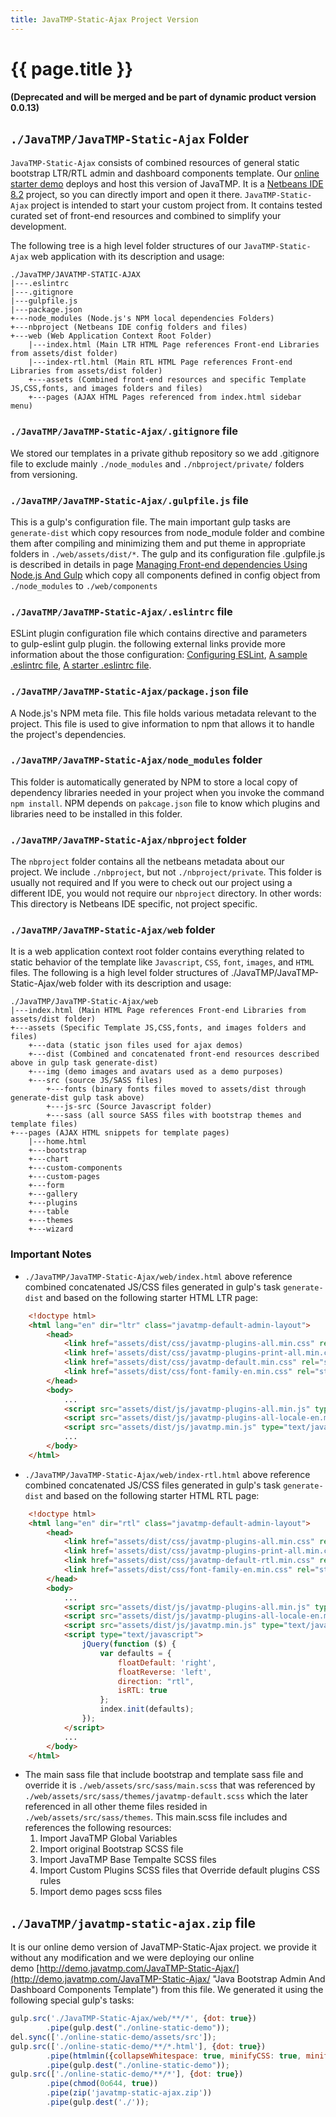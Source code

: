 ```yaml
---
title: JavaTMP-Static-Ajax Project Version
---
```

# {{ page.title }}

**(Deprecated and will be merged and be part of dynamic product version 0.0.13)**

`./JavaTMP/JavaTMP-Static-Ajax` Folder
----------------------------------------------

`JavaTMP-Static-Ajax` consists of combined resources of general static bootstrap LTR/RTL admin and dashboard components template.
Our [online starter demo](http://demo.javatmp.com/JavaTMP-Static-Ajax/ "Java Bootstrap Admin And Dashboard Components Template")
deploys and host this version of JavaTMP. It is a [Netbeans IDE 8.2](https://netbeans.org/ "Netbeans IDE") project,
so you can directly import and open it there. `JavaTMP-Static-Ajax` project is intended to start your custom project from.
It contains tested curated set of front-end resources and combined to simplify your development.

The following tree is a high level folder structures of our `JavaTMP-Static-Ajax` web application with its description and usage:
```
./JavaTMP/JAVATMP-STATIC-AJAX
|---.eslintrc
|---.gitignore
|---gulpfile.js
|---package.json
+---node_modules (Node.js's NPM local dependencies Folders)
+---nbproject (Netbeans IDE config folders and files)
+---web (Web Application Context Root Folder)
    |---index.html (Main LTR HTML Page references Front-end Libraries from assets/dist folder)
    |---index-rtl.html (Main RTL HTML Page references Front-end Libraries from assets/dist folder)
    +---assets (Combined front-end resources and specific Template JS,CSS,fonts, and images folders and files)
    +---pages (AJAX HTML Pages referenced from index.html sidebar menu)
```

### `./JavaTMP/JavaTMP-Static-Ajax/.gitignore` file
We stored our templates in a private github repository
so we add .gitignore file to exclude mainly `./node_modules`
and `./nbproject/private/` folders from versioning. 

### `./JavaTMP/JavaTMP-Static-Ajax/.gulpfile.js` file
This is a gulp's configuration file. The main important gulp tasks are `generate-dist` which copy resources
from node_module folder and combine them after compiling and minimizing them and put theme in appropriate folders in `./web/assets/dist/*`.
The gulp and its configuration file .gulpfile.js is described in details in page
[Managing Front-end dependencies Using Node.js And Gulp](/pages/manage-front-end-dependencies-using-node-js-and-gulp "Manage Front-end dependencies Using Node.js And Gulp")
which copy all components defined in config object from `./node_modules` to `./web/components`

### `./JavaTMP/JavaTMP-Static-Ajax/.eslintrc` file

ESLint plugin configuration file which contains directive and parameters to gulp-eslint gulp plugin. the following external links provide more information about the those configuration: [Configuring ESLint](https://eslint.org/docs/user-guide/configuring "Configuring ESLint"), [A sample .eslintrc file](https://gist.github.com/adrianhall/70d63d225e536b4563b2 "A sample .eslintrc file"), [A starter .eslintrc file](https://gist.github.com/cletusw/e01a85e399ab563b1236 "A starter .eslintrc file").

### `./JavaTMP/JavaTMP-Static-Ajax/package.json` file

A Node.js's NPM meta file. This file holds various metadata relevant to the project. This file is used to give information to npm that allows it to handle the project's dependencies. 

### `./JavaTMP/JavaTMP-Static-Ajax/node_modules` folder

This folder is automatically generated by NPM to store a local copy of dependency libraries needed in your project when you invoke the command `npm install`. NPM depends on `pakcage.json` file to know which plugins and libraries need to be installed in this folder.

### `./JavaTMP/JavaTMP-Static-Ajax/nbproject` folder

The `nbproject` folder contains all the netbeans metadata about our project. We include `./nbproject`, but not `./nbproject/private`. This folder is usually not required and If you were to check out our project using a different IDE, you would not require our `nbproject` directory. In other words: This directory is Netbeans IDE specific, not project specific.

### `./JavaTMP/JavaTMP-Static-Ajax/web` folder

It is a web application context root folder contains everything related to static behavior of the template like `Javascript`, `CSS`, `font`, `images`, and `HTML` files. The following is a high level folder structures of ./JavaTMP/JavaTMP-Static-Ajax/web folder with its description and usage:
```
./JavaTMP/JavaTMP-Static-Ajax/web
|---index.html (Main HTML Page references Front-end Libraries from assets/dist folder)
+---assets (Specific Template JS,CSS,fonts, and images folders and files)
    +---data (static json files used for ajax demos)
    +---dist (Combined and concatenated front-end resources described above in gulp task generate-dist)
    +---img (demo images and avatars used as a demo purposes)
    +---src (source JS/SASS files)
        +---fonts (binary fonts files moved to assets/dist through generate-dist gulp task above)
        +---js-src (Source Javascript folder)
        +---sass (all source SASS files with bootstrap themes and template files)
+---pages (AJAX HTML snippets for template pages)
    |---home.html
    +---bootstrap
    +---chart
    +---custom-components
    +---custom-pages
    +---form
    +---gallery
    +---plugins
    +---table
    +---themes
    +---wizard
```
### Important Notes
*   `./JavaTMP/JavaTMP-Static-Ajax/web/index.html` above reference combined concatenated JS/CSS files generated
    in gulp's task `generate-dist` and based on the following starter HTML LTR page:
```HTML
    <!doctype html>
    <html lang="en" dir="ltr" class="javatmp-default-admin-layout">
        <head>
            <link href="assets/dist/css/javatmp-plugins-all.min.css" rel="stylesheet" type="text/css"/>
            <link href='assets/dist/css/javatmp-plugins-print-all.min.css' rel='stylesheet' media='print' />
            <link href="assets/dist/css/javatmp-default.min.css" rel="stylesheet" type="text/css"/>
            <link href="assets/dist/css/font-family-en.min.css" rel="stylesheet" type="text/css"/>
        </head>
        <body>
            ...
            <script src="assets/dist/js/javatmp-plugins-all.min.js" type="text/javascript"></script>
            <script src="assets/dist/js/javatmp-plugins-all-locale-en.min.js" type="text/javascript"></script>
            <script src="assets/dist/js/javatmp.min.js" type="text/javascript"></script>
            ...
        </body>
    </html>
```
*   `./JavaTMP/JavaTMP-Static-Ajax/web/index-rtl.html` above reference combined concatenated JS/CSS files generated
    in gulp's task `generate-dist` and based on the following starter HTML RTL page:
```HTML
    <!doctype html>
    <html lang="en" dir="rtl" class="javatmp-default-admin-layout">
        <head>
            <link href="assets/dist/css/javatmp-plugins-all.min.css" rel="stylesheet" type="text/css"/>
            <link href='assets/dist/css/javatmp-plugins-print-all.min.css' rel='stylesheet' media='print' />
            <link href="assets/dist/css/javatmp-default-rtl.min.css" rel="stylesheet" type="text/css"/>
            <link href="assets/dist/css/font-family-en.min.css" rel="stylesheet" type="text/css"/>
        </head>
        <body>
            ...
            <script src="assets/dist/js/javatmp-plugins-all.min.js" type="text/javascript"></script>
            <script src="assets/dist/js/javatmp-plugins-all-locale-en.min.js" type="text/javascript"></script>
            <script src="assets/dist/js/javatmp.min.js" type="text/javascript"></script>
            <script type="text/javascript">
                jQuery(function ($) {
                    var defaults = {
                        floatDefault: 'right',
                        floatReverse: 'left',
                        direction: "rtl",
                        isRTL: true
                    };
                    index.init(defaults);
                });
            </script>
            ...
        </body>
    </html>
```
*   The main sass file that include bootstrap and template sass file and override
    it is `./web/assets/src/sass/main.scss` that was
    referenced by `./web/assets/src/sass/themes/javatmp-default.scss`
    which the later referenced in all other theme files resided in `./web/assets/src/sass/themes`. This main.scss file includes and references the following resources:
    1.  Import JavaTMP Global Variables
    2.  Import original Bootstrap SCSS file
    3.  Import JavaTMP Base Tempalte SCSS files
    4.  Import Custom Plugins SCSS files that Override default plugins CSS rules
    5.  Import demo pages scss files

## `./JavaTMP/javatmp-static-ajax.zip` file
It is our online demo version of JavaTMP-Static-Ajax project. we provide it without any modification and we were deploying
our online demo [http://demo.javatmp.com/JavaTMP-Static-Ajax/](http://demo.javatmp.com/JavaTMP-Static-Ajax/ "Java Bootstrap Admin And Dashboard Components Template")
from this file. We generated it using the following special gulp's tasks:
```javascript
gulp.src('./JavaTMP-Static-Ajax/web/**/*', {dot: true})
        .pipe(gulp.dest("./online-static-demo"));
del.sync(['./online-static-demo/assets/src']);
gulp.src(['./online-static-demo/**/*.html'], {dot: true})
        .pipe(htmlmin({collapseWhitespace: true, minifyCSS: true, minifyJS: true, removeComments: true}))
        .pipe(gulp.dest("./online-static-demo"));
gulp.src(['./online-static-demo/**/*'], {dot: true})
        .pipe(chmod(0o644, true))
        .pipe(zip('javatmp-static-ajax.zip'))
        .pipe(gulp.dest('./'));
```
